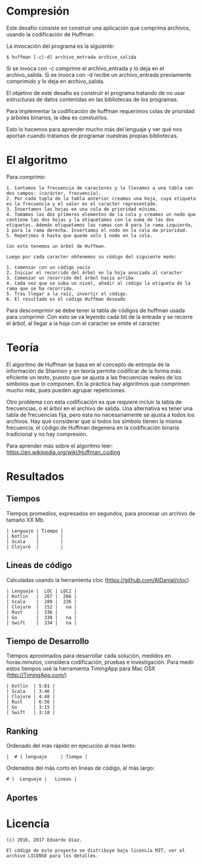 # Compresión

Este desafio consiste en construir una aplicación que comprima archivos, usando la codificación de Huffman.

La invocación del programa es la siguiente:

	$ huffman [-c|-d] archivo_entrada archivo_salida

Si se invoca con -c comprime el archivo_entrada y lo deja en el archivo_salida. 
Si se invoca con -d recibe un archivo_entrada previamente comprimido y lo deja en archivo_salida.

El objetivo de este desafío es construir el programa tratando de no usar estructuras de datos contenidas en las bibliotecas de los programas. 

Para implementar la codificación de huffman requerimos colas de prioridad y árboles binarios, la idea es constuirlos.

Esto lo hacemos para aprender mucho más del lenguaje y ver qué nos aportan cuando tratamos de programar nuestras propias bibliotecas.

# El algoritmo

Para comprimir:

	1. Contamos la frecuencia de caracteres y lo llevamos a una tabla con dos campos: (carácter, frecuencia).
	2. Por cada tupla de la tabla anterior creamos una hoja, cuya etiqueta es la frecuencia y el valor es el caracter representado.
	3. Insertamos las hojas en una cola de prioridad mínima.
	4. Tomamos los dos primeros elementos de la cola y creamos un nodo que contiene las dos hojas y la etiquetamos con la suma de las dos etiquetas. Además etiquetamos las ramas con 0 para la rama izquierda, 1 para la rama derecha. Insertamos el nodo en la cola de prioridad.
	5. Repetimos 4 hasta que quede sólo 1 nodo en la cola.

	Con esto tenemos un árbol de Huffman.

	Luego por cada caracter obtenemos su código del siguiente modo:

	1. Comenzar con un código vacío
	2. Iniciar el recorrido del árbol en la hoja asociada al caracter
	3. Comenzar un recorrido del árbol hacia arriba
	4. Cada vez que se suba un nivel, añadir al código la etiqueta de la rama que se ha recorrido.
	5. Tras llegar a la raíz, invertir el código. 
	6. El resultado es el código Huffman deseado


Para descomprimir se debe tener la tabla de códigos de huffman usada para comprimir. Con esto se va leyendo cada bit de la entrada y se recorre el árbol, al llegar a la hoja con el caracter se emite el caracter.

# Teoría

El algoritmo de Huffman se basa en el concepto de entropía de la información de Shannon y en teoría permite codificar de la forma más eficiente un texto, puesto que se ajusta a las frecuencias reales de los símbolos que lo componen. En la práctica hay algoritmos que comprimen mucho más, pues pueden agrupar repeticiones.

Otro problema con esta codificación es que requiere incluir la tabla de frecuencias, o el árbol en el archivo de salida. 
Una alternativa es tener una tabla de frecuencias fija, pero esta no necesariamente se ajusta a todos los archivos.
Hay que considerar que si todos los símbolo tienen la misma frecuencia, el código de Huffman degenera en la codificación binaria tradicional y no hay compresión.

Para aprender más sobre el algoritmo leer: https://en.wikipedia.org/wiki/Huffman_coding


# Resultados

## Tiempos

Tiempos promedios, expresados en segundos, para procesar un archivo de tamaño XX Mb.

    | Lenguaje | Tiempo | 
    | Kotlin   |        |
    | Scala	   |        |
    | Clojure  |        |

## Lineas de código

Calculadas usando la herramienta cloc (https://github.com/AlDanial/cloc)

	| Lenguaje |  LOC | LOC2 |
    | Kotlin   |  267 |  266 |
    | Scala    |  280 |  226 |
    | Clojure  |  152 |   na |
    | Rust     |  336 |      |
    | Go	   |  338 |   na |
    | Swift    |  334 |   na |

## Tiempo de Desarrollo

Tiempos aproximados para desarrollar cada solución, medidos en horas:minutos, considera codificación, pruebas e investigación.
Para medir estos tiempos usé la herramienta TimingApp para Mac OSX (http://TimingApp.com/)

    | Kotlin  | 5:01 |
    | Scala   | 3:46 |
    | Clojure | 4:48 |
    | Rust    | 6:56 |
    | Go	  | 3:15 |
    | Swift   | 3:18 |

## Ranking

Ordenado del más rápido en ejecución al más lento:

    |  # | lenguaje     | Tiempo |
    

Ordenados del más corto en lineas de código, al más largo:

    # |  Lenguaje |   Lineas |
 

## Aportes

 

# Licencia

	(c) 2016, 2017 Eduardo Díaz.

	El código de este proyecto se distribuye bajo licencia MIT, ver el archivo LICENSE para los detalles.
